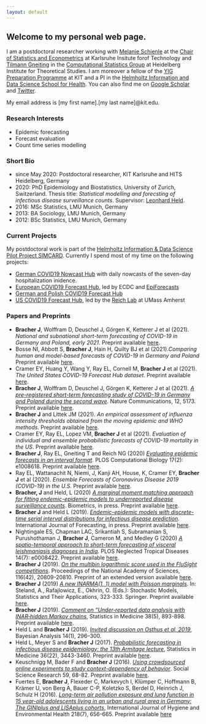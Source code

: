 ```yaml
---
layout: default
---
```


## Welcome to my personal web page.

I am a postdoctoral researcher working with [Melanie Schienle](https://statistik.econ.kit.edu/mitarbeiter_2068.php) at the [Chair of Statistics and Econometrics](https://statistik.econ.kit.edu/english/index.php) at Karlsruhe Insitute forof Technology and [Tilmann Gneiting](https://www.h-its.org/2018/01/08/tilmann-gneiting/) in the [Computational Statistics Group](https://www.h-its.org/research/cst/) at Heidelberg Institute for Theoretical Studies. I am moreover a fellow of the [YIG Preparation Programme](https://www.kit.edu/karriere/24606.php) at KIT and a PI in the [Helmholtz Information and Data Science School for Health](https://www.hidss4health.de/). You can also find me on [Google Scholar](https://scholar.google.ch/citations?user=8FyFTxkAAAAJ&hl=de&oi=ao) and [Twitter](https://twitter.com/johannesbracher).

My email address is [my first name].[my last name]@kit.edu.

### Research Interests

* Epidemic forecasting
* Forecast evaluation
* Count time series modelling


### Short Bio

* since May 2020: Postdoctoral researcher, KIT Karlsruhe and HITS Heidelberg, Germany
* 2020: PhD Epidemiology and Biostatistics, University of Zurich, Switzerland. Thesis title: *Statistical modelling and forecsting of infectious disease surveillance counts*. Supervisor: [Leonhard Held](https://www.ebpi.uzh.ch/en/aboutus/departments/biostatistics/teambiostats/held.html).
* 2016: MSc Statistics, LMU Munich, Germany
* 2013: BA Sociology, LMU Munich, Germany
* 2012: BSc Statistics, LMU Munich, Germany


### Current Projects

My postdoctoral work is part of the [Helmholtz Information & Data Science Pilot Project SIMCARD](https://www.helmholtz.de/en/research/information-data-science/information-data-science-pilot-projects/pilot-projects-2/). Currently I spend most of my time on the following projects:

* [German COVID19 Nowcast Hub](https://covid19nowcasthub.de/) with daily nowcasts of the seven-day hospitalization inidence.
* [European COVID19 Forecast Hub](https://covid19forecasthub.eu/), led by ECDC and [EpiForecasts](https://epiforecasts.io/)
* [German and Polish COVID19 Forecast Hub](https://github.com/KITmetricslab/covid19-forecast-hub-de)
* [US COVID19 Forecast Hub](https://covid19forecasthub.org/), led by the [Reich Lab](https://reichlab.io/) at UMass Amherst


### Papers and Preprints

* **Bracher J**, Wolffram D, Deuschel J, Görgen K, Ketterer J et al (2021). *National and subnational short-term forecasting of COVID-19 in Germany and Poland, early 2021*. Preprint available [here](https://www.medrxiv.org/content/10.1101/2021.11.05.21265810v1).
* Bosse NI, Abbott S, **Bracher J**, Hain H, Quilty BJ et al (2021).*Comparing human and model-based forecasts of COVID-19 in Germany and Poland* Preprint available [here](https://www.medrxiv.org/content/10.1101/2021.12.01.21266598v1).
* Cramer EY, Huang Y, Wang Y, Ray EL, Cornell M, **Bracher J** et al (2021).  *The United States COVID-19 Forecast Hub dataset*. Preprint available [here](https://www.medrxiv.org/content/10.1101/2021.11.04.21265886v1).
* **Bracher J**, Wolffram D, Deuschel J, Görgen K, Ketterer J et al (2021). [*A pre-registered short-term forecasting study of COVID-19 in Germany and Poland during the second wave*](https://www.nature.com/articles/s41467-021-25207-0). Nature Communications, 12, 5173. Preprint available [here](https://www.medrxiv.org/content/10.1101/2020.12.24.20248826v2).
* **Bracher J** and Littek JM (2021). *An empirical assessment of influenza intensity thresholds obtained from the moving epidemic and WHO methods*. Preprint available [here](https://www.medrxiv.org/content/10.1101/2021.06.22.21259305v1).
* Cramer EY, Ray EL, Lopez VM, **Bracher J** et al (2021).  *Evaluation of individual and ensemble probabilistic forecasts of COVID-19 mortality in the US*. Preprint available [here](https://www.medrxiv.org/content/10.1101/2021.02.03.21250974v1).
* **Bracher J**, Ray EL, Gneiting T and Reich NG (2020) [*Evaluating epidemic forecasts in an interval format*](https://journals.plos.org/ploscompbiol/article?id=10.1371/journal.pcbi.1008618). PLOS Computational Biology 17(2): e1008618. Preprint available [here](https://arxiv.org/abs/2005.12881).
* Ray EL, Wattanachit N, Niemi, J, Kanji AH, House, K, Cramer EY, **Bracher J** et al (2020). *Ensemble Forecasts of Coronavirus Disease 2019 (COVID-19) in the U.S.* Preprint available [here](https://www.medrxiv.org/content/10.1101/2020.08.19.20177493v1).
* **Bracher, J** and Held, L (2020) [*A marginal moment matching approach for fitting endemic-epidemic models to underreported disease surveillance counts*](https://onlinelibrary.wiley.com/doi/10.1111/biom.13371). Biometrics, in press. Preprint available [here](https://arxiv.org/abs/2003.05885).
* **Bracher J** and Held L (2019). [*Endemic-epidemic models with discrete-time serial interval distributions for infectious disease prediction*](https://doi.org/10.1016/j.ijforecast.2020.07.002). International Journal of Forecasting, in press. Preprint available [here](https://arxiv.org/abs/1901.03090).
* Nightingale ES, Chapman LAC, Srikantiah S, Subramanian S, Purushothaman J, **Bracher J**, Cameron M, and Medley G (2020) [*A spatio-temporal approach to short-term forecasting of visceral leishmaniasis diagnoses in India*](https://doi.org/10.1371/journal.pntd.0008422). PLOS Neglected Tropical Diseases 14(7): e0008422. Preprint available [here](https://www.medrxiv.org/content/10.1101/19009258v2).
* **Bracher J** (2019). [*On the multibin logarithmic score used in the FluSight competitions*](https://doi.org/10.1073/pnas.1912147116). Proceedings of the National Academy of Sciences, 116(42), 20809-20810. Preprint of an extended version available [here](https://arxiv.org/abs/1910.07084).
* **Bracher J** (2019) [*A new INARMA(1, 1) model with Poisson marginals*](https://link.springer.com/chapter/10.1007/978-3-030-28665-1_24). In: Steland, A., Rafajlowicz, E., Okhrin, O. (Eds.): Stochastic Models, Statistics and Their Applications, 323-333. Springer. Preprint available [here](https://arxiv.org/abs/1910.07244).
* **Bracher J** (2019). [*Comment on “Under‐reported data analysis with INAR‐hidden Markov chains*](https://onlinelibrary.wiley.com/doi/full/10.1002/sim.8032), Statistics in Medicine 38(5), 893-898. Preprint available [here](https://arxiv.org/abs/1812.06688).
* Held L and **Bracher J** (2019). [*Invited discussion on Osthus et al, 2019*](https://projecteuclid.org/euclid.ba/1533866670), Bayesian Analysis 14(1), 296–300.
* Held L, Meyer S and **Bracher J** (2017). [*Probabilistic forecasting in infectious disease epidemiology: the 13th Armitage lecture*](http://onlinelibrary.wiley.com/doi/10.1002/sim.7363), Statistics in Medicine 36(22), 3443-3460. Preprint available [here](https://www.biorxiv.org/content/10.1101/104000v1.abstract).
* Keuschnigg M, Bader F and **Bracher J** (2016). [*Using crowdsourced online experiments to study context-dependency of behavior*](http://www.sciencedirect.com/science/article/pii/S0049089X16301818). Social Science Research 59, 68-82. Preprint available [here](https://liu.diva-portal.org/smash/get/diva2:1089302/FULLTEXT02.pdf).
* Fuertes E, **Bracher J**, Flexeder C, Markevych I, Kl&uuml;mper C, Hoffmann B, Krämer U, von Berg A, Bauer C-P, Koletzko S, Berdel D, Heinrich J, Schulz H (2016). [*Long-term air pollution exposure and lung function in 15 year-old adolescents living in an urban and rural area in Germany: The GINIplus and LISAplus cohorts*](http://www.sciencedirect.com/science/article/pii/S1438463915000991), International Journal of Hygiene and Environmental Health 218(7), 656-665. Preprint available [here](https://spiral.imperial.ac.uk/handle/10044/1/60001)

<!---
### Recent talks

* *Assembling, comparing and combining COVID-19 forecasts.* M2C Seminar Series, Frankfurt Institute of Advanced Studies (FIAS), 28 Oct 2020.
* *Evaluating probabilistic COVID19 forecasts under partial missingness: A pairwise comparison approach.* MIDAS COVID-19 Modeling Collaboration Call, 27 Oct 2020. Slides available [here](https://covid19forecasthub.org/talks/2020-10-27-Bracher_Pairwise_Comparisons.pdf).
* *Assembling, comparing and combining COVID-19 forecasts.* KI at KIT Online Lecture Series, Karlsruhe Institute of Technology, 28 Oct 2020.
* *Assembling, comparing and combining COVID-19 forecasts.* HITS Scientific Seminar, Heidelberg Institute for Theoretical Studies, 28 Sep 2020.
-->

